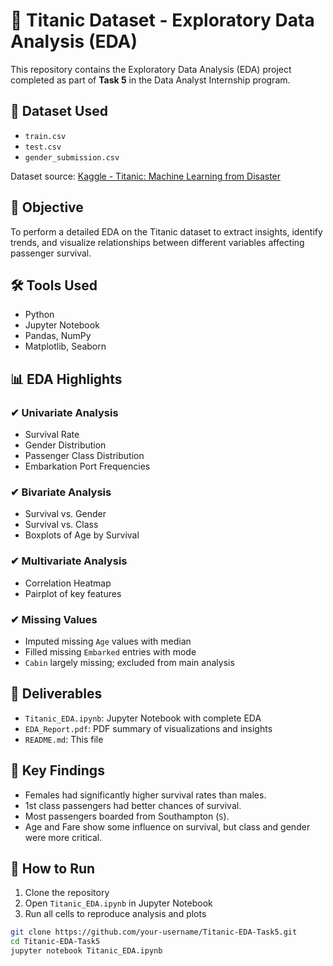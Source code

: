 # 🧪 Titanic Dataset - Exploratory Data Analysis (EDA)

This repository contains the Exploratory Data Analysis (EDA) project completed as part of **Task 5** in the Data Analyst Internship program.

## 📁 Dataset Used

- `train.csv`
- `test.csv`
- `gender_submission.csv`

Dataset source: [Kaggle - Titanic: Machine Learning from Disaster](https://www.kaggle.com/c/titanic/data)

## 🎯 Objective

To perform a detailed EDA on the Titanic dataset to extract insights, identify trends, and visualize relationships between different variables affecting passenger survival.

## 🛠 Tools Used

- Python
- Jupyter Notebook
- Pandas, NumPy
- Matplotlib, Seaborn

## 📊 EDA Highlights

### ✔ Univariate Analysis
- Survival Rate
- Gender Distribution
- Passenger Class Distribution
- Embarkation Port Frequencies

### ✔ Bivariate Analysis
- Survival vs. Gender
- Survival vs. Class
- Boxplots of Age by Survival

### ✔ Multivariate Analysis
- Correlation Heatmap
- Pairplot of key features

### ✔ Missing Values
- Imputed missing `Age` values with median
- Filled missing `Embarked` entries with mode
- `Cabin` largely missing; excluded from main analysis

## 📝 Deliverables

- `Titanic_EDA.ipynb`: Jupyter Notebook with complete EDA
- `EDA_Report.pdf`: PDF summary of visualizations and insights
- `README.md`: This file

## 📌 Key Findings

- Females had significantly higher survival rates than males.
- 1st class passengers had better chances of survival.
- Most passengers boarded from Southampton (`S`).
- Age and Fare show some influence on survival, but class and gender were more critical.

## 🚀 How to Run

1. Clone the repository
2. Open `Titanic_EDA.ipynb` in Jupyter Notebook
3. Run all cells to reproduce analysis and plots

```bash
git clone https://github.com/your-username/Titanic-EDA-Task5.git
cd Titanic-EDA-Task5
jupyter notebook Titanic_EDA.ipynb
